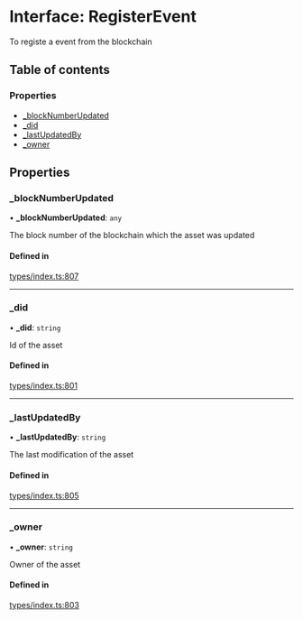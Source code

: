 # Interface: RegisterEvent

To registe a event from the blockchain

## Table of contents

### Properties

- [\_blockNumberUpdated](RegisterEvent.md#_blocknumberupdated)
- [\_did](RegisterEvent.md#_did)
- [\_lastUpdatedBy](RegisterEvent.md#_lastupdatedby)
- [\_owner](RegisterEvent.md#_owner)

## Properties

### \_blockNumberUpdated

• **\_blockNumberUpdated**: `any`

The block number of the blockchain which the asset was updated

#### Defined in

[types/index.ts:807](https://github.com/nevermined-io/react-components/blob/a0badcf/catalog/src/types/index.ts#L807)

___

### \_did

• **\_did**: `string`

Id of the asset

#### Defined in

[types/index.ts:801](https://github.com/nevermined-io/react-components/blob/a0badcf/catalog/src/types/index.ts#L801)

___

### \_lastUpdatedBy

• **\_lastUpdatedBy**: `string`

The last modification of the asset

#### Defined in

[types/index.ts:805](https://github.com/nevermined-io/react-components/blob/a0badcf/catalog/src/types/index.ts#L805)

___

### \_owner

• **\_owner**: `string`

Owner of the asset

#### Defined in

[types/index.ts:803](https://github.com/nevermined-io/react-components/blob/a0badcf/catalog/src/types/index.ts#L803)
